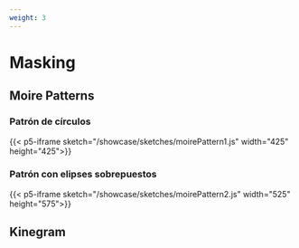 ```yaml
---
weight: 3
---
```


# Masking

## Moire Patterns

### Patrón de círculos

{{< p5-iframe sketch="/showcase/sketches/moirePattern1.js" width="425" height="425">}}

### Patrón con elipses sobrepuestos

{{< p5-iframe sketch="/showcase/sketches/moirePattern2.js" width="525" height="575">}}

## Kinegram

